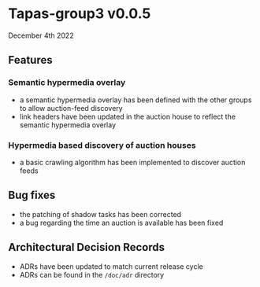 # Tapas-group3 v0.0.5
December 4th 2022

## Features

### Semantic hypermedia overlay
- a semantic hypermedia overlay has been defined with the other groups to allow auction-feed discovery
- link headers have been updated in the auction house to reflect the semantic hypermedia overlay


### Hypermedia based discovery of auction houses
- a basic crawling algorithm has been implemented to discover auction feeds

## Bug fixes
- the patching of shadow tasks has been corrected
- a bug regarding the time an auction is available has been fixed

## Architectural Decision Records
- ADRs have been updated to match current release cycle
- ADRs can be found in the `/doc/adr` directory
